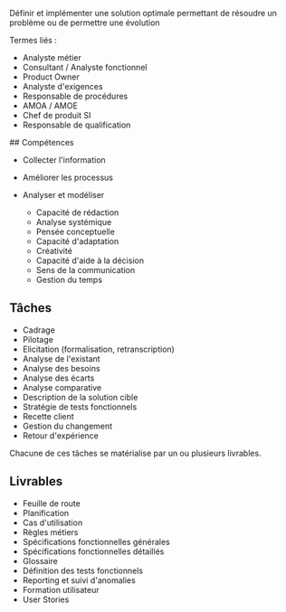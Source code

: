 Définir et implémenter une solution optimale permettant de résoudre un problème ou de permettre une évolution

Termes liés : 

 - Analyste métier
 - Consultant / Analyste fonctionnel
 - Product Owner
 - Analyste d'exigences
 - Responsable de procédures
 - AMOA / AMOE
 - Chef de produit SI
 - Responsable de qualification

## Compétences

- Collecter l'information
- Améliorer les processus
- Analyser et modéliser  

   - Capacité de rédaction
   - Analyse systémique
   - Pensée conceptuelle
   - Capacité d'adaptation
   - Créativité
   - Capacité d'aide à la décision
   - Sens de la communication
   - Gestion du temps

## Tâches

- Cadrage
- Pilotage
- Elicitation (formalisation, retranscription)
- Analyse de l'existant
- Analyse des besoins
- Analyse des écarts
- Analyse comparative
- Description de la solution cible
- Stratégie de tests fonctionnels
- Recette client
- Gestion du changement
- Retour d'expérience

Chacune de ces tâches se matérialise par un ou plusieurs livrables.

## Livrables

- Feuille de route
- Planification
- Cas d'utilisation
- Règles métiers
- Spécifications fonctionnelles générales
- Spécifications fonctionnelles détaillés
- Glossaire
- Définition des tests fonctionnels
- Reporting et suivi d'anomalies
- Formation utilisateur
- User Stories

